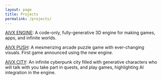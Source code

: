 ```yaml
---
layout: page
title: Projects
permalink: /projects/
---
```


[AIVX ENGINE](/push/): A code-only, fully-generative 3D engine for making games, apps, and infinite worlds. 

[AIVX PUSH](/push/): A mesmerizing arcade puzzle game with ever-changing visuals. First game announced using the new engine. 

[AIVX CITY](/push/): An infinite cyberpunk city filled with generative characters who will talk with you take part in quests, and play games, highlighting AI integration in the engine. 


